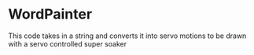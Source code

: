 WordPainter
===========

This code takes in a string and converts it into servo motions to be drawn with a servo controlled super soaker
